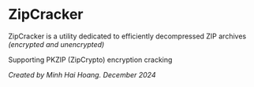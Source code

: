 # ZipCracker

ZipCracker is a utility dedicated to efficiently decompressed ZIP archives _(encrypted and unencrypted)_

Supporting PKZIP (ZipCrypto) encryption cracking

_Created by Minh Hai Hoang. December 2024_
